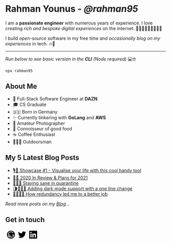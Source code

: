 # Rahman Younus - *@rahman95*

I am a **passionate engineer** with numerous years of experience. I love creating *rich and bespoke digital experiences* on the internet. 🏋🏽‍♂️👷🏽‍♂️👨🏽‍💻

I build *open-source* software in my free time and *occasionally blog on my experiences* in tech. 🔥🚀

--- 
*Run below to see basic version in the **CLI** (Node required)* 💻🤓
```
npx rahman95
```

## About Me

- 💼 Full-Stack Software Engineer at **DAZN**
- 🎓 CS Graduate
- 🇩🇪 Born in Germany
- ✨ Currently tinkering with **GoLang** and **AWS**
- 📸 Amateur Photographer
- 🍔 Connoisseur of good food
- ☕️ Coffee Enthusiast
- 🚵🏽‍♂️ Outdoorsman

## My 5 Latest Blog Posts
- [🎙🎩 Showcase #1 - Visualise your life with this cool handy tool](https://ryounus.dev/blog/showcase-1-visualise-your-life/)
- [🤞🎉 2020 In Review & Plans for 2021](https://ryounus.dev/blog/2020-in-review-and-plans-for-2021/)
- [🧠🏋️‍♀️ Staying sane in quarantine](https://ryounus.dev/blog/staying-sane-in-quarantine/)
- [🌗👨🏽‍💻 Adding dark mode support with a one line change](https://ryounus.dev/blog/adding-dark-mode-support-with-a-one-line-change/)
- [👨🏽‍💻💼  How redundancy led me to a better job](https://ryounus.dev/blog/how-redundancy-led-me-to-a-better-job/) 

*Read more posts on my [Blog][blog]...*

[blog]: https://ryounus.dev/blog

## Get in touch
<a  href="https://ryounus.dev/" target="_blank">
    <img style="padding: 5px" align="left" alt="Website" width="25px" src="./assets/gatsby-icon.svg" />
</a>
<a href="https://twitter.com/rahmancodes" target="_blank">
    <img style="padding: 5px" align="left" alt="Twitter" width="25px" src="./assets/twitter-icon.svg" />
</a>
<a href="https://www.linkedin.com/in/rahmanyounus/" target="_blank">
    <img style="padding: 5px" align="left" alt="LinkedIn" width="25px" src="./assets/linkedin-icon.svg" />
</a>
